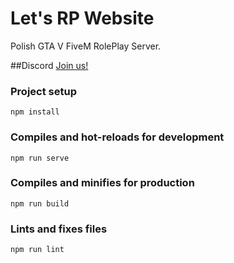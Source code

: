 # Let's RP Website

Polish GTA V FiveM RolePlay Server.

##Discord
[Join us!](https://discord.gg/Ffrh3KY)

### Project setup
```
npm install
```

### Compiles and hot-reloads for development
```
npm run serve
```

### Compiles and minifies for production
```
npm run build
```

### Lints and fixes files
```
npm run lint
```
